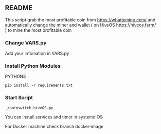 ## README
This script grab the most profitable coin from https://whattomine.com/ and automatically change the miner and wallet ( on HiveOS https://hiveos.farm/ ) to mine the most profitable coin 
### Change VARS.py 
Add your infomation in VARS.py

### Install Python Modules
<aside class="warning">
PYTHON3
</aside>

`pip install -r requirements.txt`

### Start Script

`./autoswitch-hiveOS.py`

You can install services and timer in systemd OS

For Docker machine check branch docker-image

